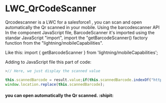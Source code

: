 # LWC_QrCodeScanner
Qrcodescanner is a LWC for a salesforce1 , you can scan and open automatically the Qr scanned in your mobile.
Using the barcodescanner API
In the component JavaScript file, BarcodeScanner it's imported using the standar JavaScript "import", import the "getBarcodeScanner() factory function from the 
"lightning/mobileCapabilities".

Like this:
import { getBarcodeScanner } from 'lightning/mobileCapabilities';

Adding to JavaScript file this part of code:

```JavaScript
>// Here, we just display the scanned value

this.scannedBarcode = result.value;if(this.scannedBarcode.indexOf("http://")=== 0 ||this.scannedBarcode.indexOf("https://") ===0)
window.location.replace(this.scannedBarcode);
 ```      
 
#### you can open automatically the Qr scanned.    :shipit:                    
